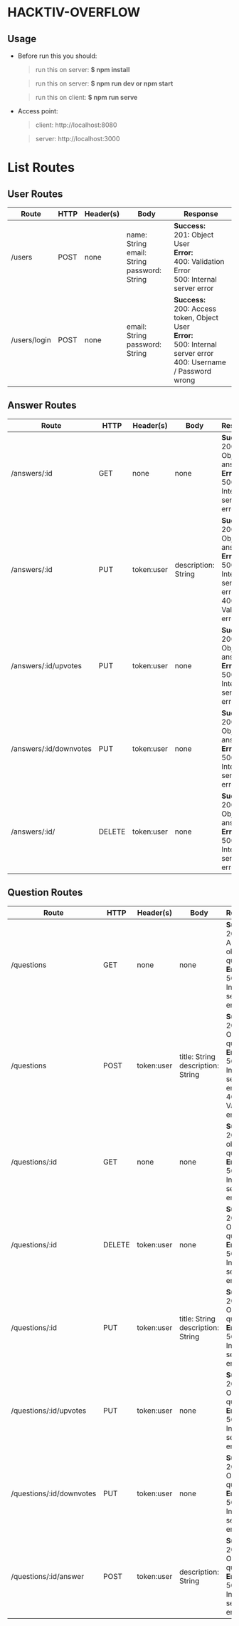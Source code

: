 # HACKTIV-OVERFLOW

## Usage

- Before run this you should:
  > run this on server: **$ npm install**

	> run this on server: **$ npm run dev or npm start**

	> run this on client: **$ npm run serve**

- Access point:
	> client: http://localhost:8080

  > server: http://localhost:3000


# List Routes
## User Routes
| Route        | HTTP | Header(s)  | Body                                                  | Response                                                                                                                             |
|--------------|------|------------|-------------------------------------------------------|--------------------------------------------------------------------------------------------------------------------------------------|
| /users       | POST | none       | name: String <br> email: String <br> password: String | **Success:** <br> 201: Object User <br> **Error:** <br> 400: Validation Error <br> 500: Internal server error                        |
| /users/login | POST | none       | email: String <br> password: String                   | **Success:** <br> 200: Access token, Object User <br> **Error:** <br> 500: Internal server error <br> 400: Username / Password wrong |

## Answer Routes
| Route                        | HTTP   | Header(s)   | Body                                                                                                               | Response                                                                                                                                                           |
|------------------------------|--------|-------------|--------------------------------------------------------------------------------------------------------------------|--------------------------------------------------------------------------------------------------------------------------------------------------------------------|
| /answers/:id                    | GET    | none        | none                                                                                                               | **Success:** <br> 200: Object answer <br> **Error:** <br>  500: Internal server error                                                                   |
| /answers/:id                    | PUT   | token:user |  description: String | **Success:** <br> 200: Object answer <br> **Error:** <br> 500: Internal server error <br> 400: Validation error                                        |
| /answers/:id/upvotes                | PUT    | token:user | none | **Success:** <br> 200: Object answer <br> **Error:** <br> 500: Internal server error                                                                              |
| /answers/:id/downvotes      | PUT    | token:user  | none                                                                                                               | **Success:** <br> 200: Object answer <br> **Error:** <br> 500: Internal server error
| /answers/:id/               | DELETE | token:user | none                                                                                                               | **Success:** <br> 200: Object answer <br> **Error:** <br> 500: Internal server error                                                       |

## Question Routes
| Route                        | HTTP   | Header(s)   | Body                                                                                                               | Response                                                                                                                                                           |
|------------------------------|--------|-------------|--------------------------------------------------------------------------------------------------------------------|--------------------------------------------------------------------------------------------------------------------------------------------------------------------|
| /questions                    | GET    | none        | none                                                                                                               | **Success:** <br> 200: Array of object questions <br> **Error:** <br>  500: Internal server error                                                                   |
| /questions                    | POST   | token:user |  title: String <br> description: String | **Success:** <br> 201: Object question <br> **Error:** <br> 500: Internal server error <br> 400: Validation error                                        |
| /questions/:id                    | GET    | none        | none                                                                                                               | **Success:** <br> 200: object question <br> **Error:** <br>  500: Internal server error                                                                   |
| /questions/:id               | DELETE | token:user | none                                                                                                               | **Success:** <br> 200: Object question <br> **Error:** <br> 500: Internal server error                                                       |
| /questions/:id      | PUT    | token:user  | title: String <br> description: String                                                                                                               | **Success:** <br> 200: Object question <br> **Error:** <br> 500: Internal server error
| /questions/:id/upvotes                | PUT    | token:user | none | **Success:** <br> 200: Object question <br> **Error:** <br> 500: Internal server error                                                                              |
| /questions/:id/downvotes      | PUT    | token:user  | none                                                                                                               | **Success:** <br> 200: Object question <br> **Error:** <br> 500: Internal server error
| /questions/:id/answer      | POST    | token:user  | description: String                                                                                                               | **Success:** <br> 200: Object question <br> **Error:** <br> 500: Internal server error